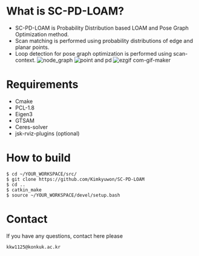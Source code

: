 # What is SC-PD-LOAM?
* SC-PD-LOAM is Probability Distribution based LOAM and Pose Graph Optimization method.
* Scan matching is performed using probability distributions of edge and planar points.
* Loop detection for pose graph optimization is performed using scan-context.
![node_graph](https://user-images.githubusercontent.com/5857457/172543497-abd3893f-8ce0-4158-a4be-76f990031d54.png)
![point and pd](https://user-images.githubusercontent.com/5857457/172545330-03ab225d-97e7-474c-8f97-ad6250bc9d87.png)
![ezgif com-gif-maker](https://user-images.githubusercontent.com/5857457/172544889-da00c369-3c58-44b2-85b2-8cd69a319f58.gif)
# Requirements
* Cmake
* PCL-1.8
* Eigen3
* GTSAM
* Ceres-solver
* jsk-rviz-plugins (optional)
# How to build
```
$ cd ~/YOUR_WORKSPACE/src/
$ git clone https://github.com/Kimkyuwon/SC-PD-LOAM
$ cd ..
$ catkin_make
$ source ~/YOUR_WORKSPACE/devel/setup.bash
```
# Contact
If you have any questions, contact here please
```
kkw1125@konkuk.ac.kr
```
